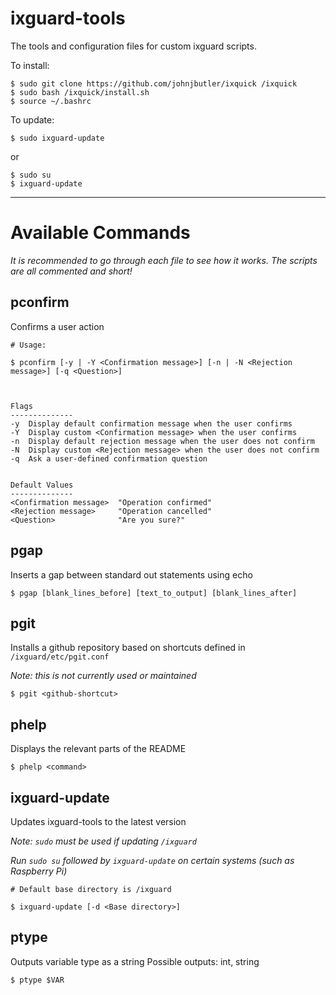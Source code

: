 # ixguard-tools

The tools and configuration files for custom ixguard scripts.

To install:

```
$ sudo git clone https://github.com/johnjbutler/ixquick /ixquick
$ sudo bash /ixquick/install.sh
$ source ~/.bashrc
```

To update:
```
$ sudo ixguard-update
```

or
```
$ sudo su
$ ixguard-update
```

---

# Available Commands

*It is recommended to go through each file to see how it works. The scripts are all commented and short!*


## pconfirm

Confirms a user action

```
# Usage:

$ pconfirm [-y | -Y <Confirmation message>] [-n | -N <Rejection message>] [-q <Question>]



Flags
--------------
-y  Display default confirmation message when the user confirms
-Y  Display custom <Confirmation message> when the user confirms
-n  Display default rejection message when the user does not confirm
-N  Display custom <Rejection message> when the user does not confirm
-q  Ask a user-defined confirmation question


Default Values
--------------
<Confirmation message>  "Operation confirmed"
<Rejection message>     "Operation cancelled"
<Question>              "Are you sure?"
```


## pgap

Inserts a gap between standard out statements using echo

```
$ pgap [blank_lines_before] [text_to_output] [blank_lines_after]
```


## pgit

Installs a github repository based on shortcuts defined in `/ixguard/etc/pgit.conf`

*Note: this is not currently used or maintained*

```
$ pgit <github-shortcut>
```


## phelp

Displays the relevant parts of the README

```
$ phelp <command>
```


## ixguard-update

Updates ixguard-tools to the latest version

*Note: `sudo` must be used if updating `/ixguard`*

*Run `sudo su` followed by `ixguard-update` on certain systems (such as Raspberry Pi)*

```
# Default base directory is /ixguard

$ ixguard-update [-d <Base directory>]
```


## ptype

Outputs variable type as a string
Possible outputs: int, string

```
$ ptype $VAR
```
